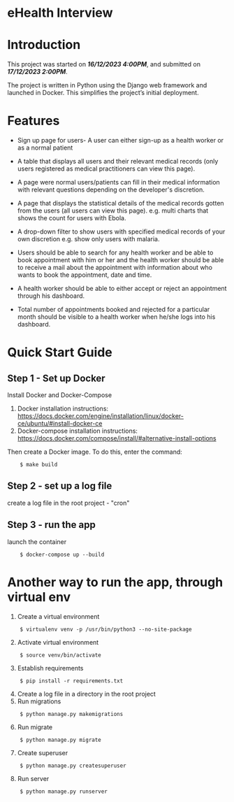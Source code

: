 # eHealth Interview

# Introduction

This project was started on ***16/12/2023 4:00PM***, and submitted on ***17/12/2023 2:00PM***.


The project is written in Python using the Django web framework and launched in Docker. This simplifies the project’s initial deployment.


# Features

- Sign up page for users- A user can either sign-up as a health worker or as a normal patient

- A table that displays all users and their relevant medical records (only users registered as medical practitioners can view this page).

- A page were normal users/patients can fill in their medical information with relevant questions depending on the developer's discretion.

- A page that displays the statistical details of the medical records gotten from the users (all users can view this page). e.g. multi charts that shows the count for users with Ebola.

- A drop-down filter to show users with specified medical records of your own discretion e.g. show only users with malaria.

- Users should be able to search for any health worker and be able to book appointment with him or her and the health worker should be able to receive a mail about the appointment with information about who wants to book the appointment, date and time.

- A health worker should be able to either accept or reject an appointment through his dashboard.

- Total number of appointments booked and rejected for a particular month should be visible to a health worker when he/she logs into his dashboard.


Quick Start Guide
=========

Step 1 - Set up Docker
------------------------

Install Docker and Docker-Compose

1. Docker installation instructions: https://docs.docker.com/engine/installation/linux/docker-ce/ubuntu/#install-docker-ce
2. Docker-compose installation instructions: https://docs.docker.com/compose/install/#alternative-install-options

Then create a Docker image. To do this, enter the command:
```
    $ make build
```

Step 2 - set up a log file
--------------------------
create a log file in the root project - "cron"

Step 3 - run the app
-------------------------
launch the container
```
    $ docker-compose up --build
```

# Another way to run the app, through virtual env

1. Create a virtual environment
```
    $ virtualenv venv -p /usr/bin/python3 --no-site-package
```
2. Activate virtual environment
```
    $ source venv/bin/activate
```
3. Establish requirements
```
    $ pip install -r requirements.txt
```
4. Create a log file in a directory in the root project
5. Run migrations
```
    $ python manage.py makemigrations
```
6. Run migrate
```
    $ python manage.py migrate
```
7. Create superuser
```
    $ python manage.py createsuperuser
```
8. Run server
```
    $ python manage.py runserver
```
